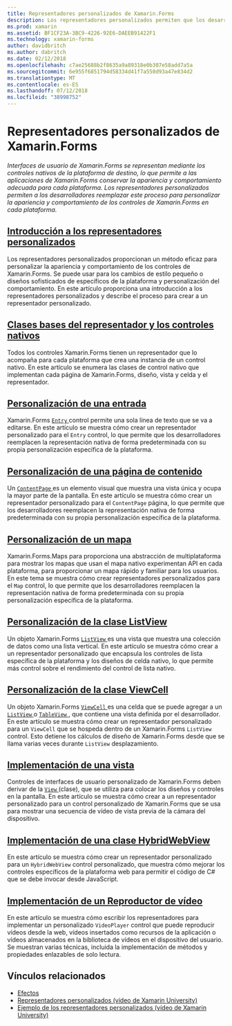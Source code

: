 ```yaml
---
title: Representadores personalizados de Xamarin.Forms
description: Los representadores personalizados permiten que los desarrolladores reemplacen la representación de los controles nativos en cada plataforma, para personalizar la apariencia y comportamiento de los controles de Xamarin.Forms.
ms.prod: xamarin
ms.assetid: BF1CF23A-3BC9-4226-92E6-DAEEB91422F1
ms.technology: xamarin-forms
author: davidbritch
ms.author: dabritch
ms.date: 02/12/2018
ms.openlocfilehash: c7ae25688b2f8635a9a89318e0b307e58add7a5a
ms.sourcegitcommit: 6e955f6851794d58334d41f7a550d93a47e834d2
ms.translationtype: MT
ms.contentlocale: es-ES
ms.lasthandoff: 07/12/2018
ms.locfileid: "38998752"
---
```

# <a name="xamarinforms-custom-renderers"></a>Representadores personalizados de Xamarin.Forms

_Interfaces de usuario de Xamarin.Forms se representan mediante los controles nativos de la plataforma de destino, lo que permite a las aplicaciones de Xamarin.Forms conservar la apariencia y comportamiento adecuada para cada plataforma. Los representadores personalizados permiten a los desarrolladores reemplazar este proceso para personalizar la apariencia y comportamiento de los controles de Xamarin.Forms en cada plataforma._

## <a name="introduction-to-custom-renderersintroductionmd"></a>[Introducción a los representadores personalizados](introduction.md)

Los representadores personalizados proporcionan un método eficaz para personalizar la apariencia y comportamiento de los controles de Xamarin.Forms. Se puede usar para los cambios de estilo pequeño o diseños sofisticados de específicos de la plataforma y personalización del comportamiento. En este artículo proporciona una introducción a los representadores personalizados y describe el proceso para crear a un representador personalizado.

## <a name="renderer-base-classes-and-native-controlsrenderersmd"></a>[Clases bases del representador y los controles nativos](renderers.md)

Todos los controles Xamarin.Forms tienen un representador que lo acompaña para cada plataforma que crea una instancia de un control nativo. En este artículo se enumera las clases de control nativo que implementan cada página de Xamarin.Forms, diseño, vista y celda y el representador.

## <a name="customizing-an-entryentrymd"></a>[Personalización de una entrada](entry.md)

Xamarin.Forms [ `Entry` ](xref:Xamarin.Forms.Entry) control permite una sola línea de texto que se va a editarse. En este artículo se muestra cómo crear un representador personalizado para el `Entry` control, lo que permite que los desarrolladores reemplacen la representación nativa de forma predeterminada con su propia personalización específica de la plataforma.

## <a name="customizing-a-contentpagecontentpagemd"></a>[Personalización de una página de contenido](contentpage.md)

Un [ `ContentPage` ](xref:Xamarin.Forms.ContentPage) es un elemento visual que muestra una vista única y ocupa la mayor parte de la pantalla. En este artículo se muestra cómo crear un representador personalizado para el `ContentPage` página, lo que permite que los desarrolladores reemplacen la representación nativa de forma predeterminada con su propia personalización específica de la plataforma.

## <a name="customizing-a-mapmapindexmd"></a>[Personalización de un mapa](map/index.md)

Xamarin.Forms.Maps para proporciona una abstracción de multiplataforma para mostrar los mapas que usan el mapa nativo experimentan API en cada plataforma, para proporcionar un mapa rápido y familiar para los usuarios. En este tema se muestra cómo crear representadores personalizados para el `Map` control, lo que permite que los desarrolladores reemplacen la representación nativa de forma predeterminada con su propia personalización específica de la plataforma.

## <a name="customizing-a-listviewlistviewmd"></a>[Personalización de la clase ListView](listview.md)

Un objeto Xamarin.Forms [ `ListView` ](xref:Xamarin.Forms.ListView) es una vista que muestra una colección de datos como una lista vertical. En este artículo se muestra cómo crear a un representador personalizado que encapsula los controles de lista específica de la plataforma y los diseños de celda nativo, lo que permite más control sobre el rendimiento del control de lista nativo.

## <a name="customizing-a-viewcellviewcellmd"></a>[Personalización de la clase ViewCell](viewcell.md)

Un objeto Xamarin.Forms [ `ViewCell` ](xref:Xamarin.Forms.ViewCell) es una celda que se puede agregar a un [ `ListView` ](xref:Xamarin.Forms.ListView) o [ `TableView` ](xref:Xamarin.Forms.TableView), que contiene una vista definida por el desarrollador. En este artículo se muestra cómo crear un representador personalizado para un `ViewCell` que se hospeda dentro de un Xamarin.Forms `ListView` control. Esto detiene los cálculos de diseño de Xamarin.Forms desde que se llama varias veces durante `ListView` desplazamiento.

## <a name="implementing-a-viewviewmd"></a>[Implementación de una vista](view.md)

Controles de interfaces de usuario personalizado de Xamarin.Forms deben derivar de la [ `View` ](xref:Xamarin.Forms.View) (clase), que se utiliza para colocar los diseños y controles en la pantalla. En este artículo se muestra cómo crear a un representador personalizado para un control personalizado de Xamarin.Forms que se usa para mostrar una secuencia de vídeo de vista previa de la cámara del dispositivo.

## <a name="implementing-a-hybridwebviewhybridwebviewmd"></a>[Implementación de una clase HybridWebView](hybridwebview.md)

En este artículo se muestra cómo crear un representador personalizado para un `HybridWebView` control personalizado, que muestra cómo mejorar los controles específicos de la plataforma web para permitir el código de C# que se debe invocar desde JavaScript.

## <a name="implementing-a-video-playervideo-playerindexmd"></a>[Implementación de un Reproductor de vídeo](video-player/index.md)

En este artículo se muestra cómo escribir los representadores para implementar un personalizado `VideoPlayer` control que puede reproducir vídeos desde la web, vídeos insertados como recursos de la aplicación o vídeos almacenados en la biblioteca de vídeos en el dispositivo del usuario. Se muestran varias técnicas, incluida la implementación de métodos y propiedades enlazables de solo lectura.


## <a name="related-links"></a>Vínculos relacionados

- [Efectos](~/xamarin-forms/app-fundamentals/effects/index.md)
- [Representadores personalizados (vídeo de Xamarin University)](https://developer.xamarin.com/videos/cross-platform/xamarinforms-custom-renderers/)
- [Ejemplo de los representadores personalizados (vídeo de Xamarin University)](http://bit.ly/xf-customrenderer)
